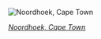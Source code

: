 
![Noordhoek, Cape Town](https://upload.wikimedia.org/wikipedia/commons/thumb/9/90/Playa_Noordhoek%2C_Sud%C3%A1frica%2C_2018-07-23%2C_DD_126.jpg/750px-Playa_Noordhoek%2C_Sud%C3%A1frica%2C_2018-07-23%2C_DD_126.jpg)

*[Noordhoek, Cape Town](https://wikipedia.org/wiki/File:Playa_Noordhoek,_Sud%C3%A1frica,_2018-07-23,_DD_126.jpg)*
